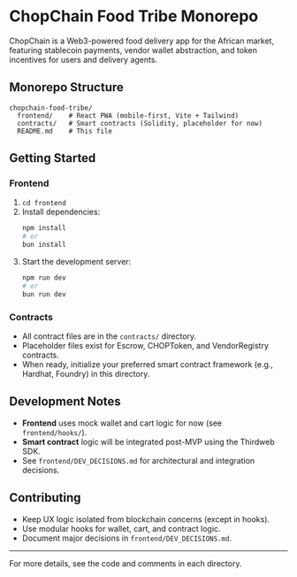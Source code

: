 # ChopChain Food Tribe Monorepo

ChopChain is a Web3-powered food delivery app for the African market, featuring stablecoin payments, vendor wallet abstraction, and token incentives for users and delivery agents.

## Monorepo Structure

```
chopchain-food-tribe/
  frontend/    # React PWA (mobile-first, Vite + Tailwind)
  contracts/   # Smart contracts (Solidity, placeholder for now)
  README.md    # This file
```

## Getting Started

### Frontend

1. `cd frontend`
2. Install dependencies:
   ```sh
   npm install
   # or
   bun install
   ```
3. Start the development server:
   ```sh
   npm run dev
   # or
   bun run dev
   ```

### Contracts

- All contract files are in the `contracts/` directory.
- Placeholder files exist for Escrow, CHOPToken, and VendorRegistry contracts.
- When ready, initialize your preferred smart contract framework (e.g., Hardhat, Foundry) in this directory.

## Development Notes

- **Frontend** uses mock wallet and cart logic for now (see `frontend/hooks/`).
- **Smart contract** logic will be integrated post-MVP using the Thirdweb SDK.
- See `frontend/DEV_DECISIONS.md` for architectural and integration decisions.

## Contributing

- Keep UX logic isolated from blockchain concerns (except in hooks).
- Use modular hooks for wallet, cart, and contract logic.
- Document major decisions in `frontend/DEV_DECISIONS.md`.

---

For more details, see the code and comments in each directory.